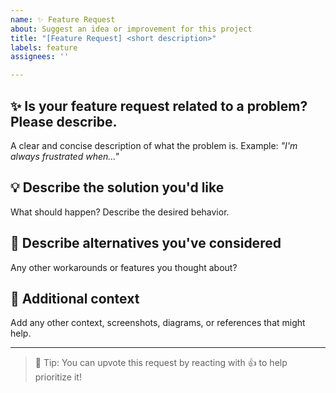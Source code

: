 ```yaml
---
name: ✨ Feature Request
about: Suggest an idea or improvement for this project
title: "[Feature Request] <short description>"
labels: feature
assignees: ''

---
```


## ✨ Is your feature request related to a problem? Please describe.

A clear and concise description of what the problem is.
Example: *"I'm always frustrated when..."*

## 💡 Describe the solution you'd like

What should happen? Describe the desired behavior.

## 🔄 Describe alternatives you've considered

Any other workarounds or features you thought about?

## 📄 Additional context

Add any other context, screenshots, diagrams, or references that might help.

---

> 🧠 Tip: You can upvote this request by reacting with 👍 to help prioritize it!

